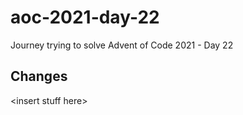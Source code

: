 # aoc-2021-day-22

Journey trying to solve Advent of Code 2021 - Day 22

## Changes

\<insert stuff here\>
